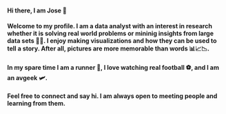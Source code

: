 #### Hi there, I am Jose 👋

#### Welcome to my profile. I am a data analyst with an interest in research whether it is solving real world problems or mininig insights from large data sets 🔎📂. I enjoy making visualizations and how they can be used to tell a story. After all, pictures are more memorable than words 📊📈📉.

#### In my spare time I am a runner 🏃, I love watching real football ⚽, and I am an avgeek 🛩️. 

#### Feel free to connect and say hi. I am always open to meeting people and learning from them.

<!--
**jmart368/jmart368** is a ✨ _special_ ✨ repository because its `README.md` (this file) appears on your GitHub profile.

Here are some ideas to get you started:

- 🔭 I’m currently working on ...
- 🌱 I’m currently learning ...
- 👯 I’m looking to collaborate on ...
- 🤔 I’m looking for help with ...
- 💬 Ask me about ...
- 📫 How to reach me: ...
- 😄 Pronouns: ...
- ⚡ Fun fact: ...
-->

